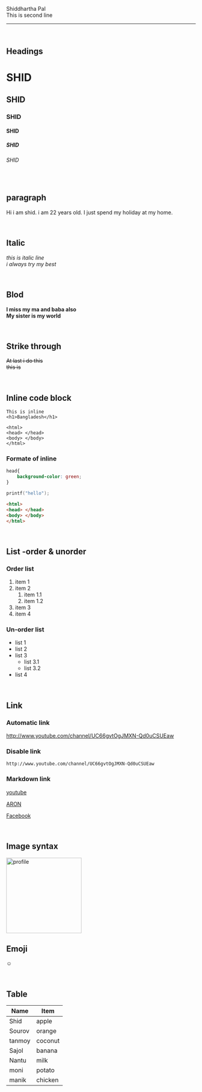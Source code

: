 Shiddhartha Pal  
This is second line
___

 <br/>

## Headings

# SHID
## SHID
### SHID
#### SHID
##### SHID
###### SHID

<br/>

## paragraph
<p> Hi i am shid. i am 22 years old. I just spend my holiday at my home. </p>

<br/>

## Italic
_this is italic line_  
_i always try my best_

<br/>

## Blod
__I miss my ma and baba also__  
__My sister is my world__

<br/>

## Strike through
~~At last i do this~~  
~~this is~~

<br/>

## Inline code block
`This is inline`  
`<h1>Bangladesh</h1>`  
```
<html>
<head> </head>
<body> </body>
</html>
```
### Formate of inline
```css
head{
    background-color: green;
}
```

```c
printf("hello");
```

```html
<html>
<head> </head>
<body> </body>
</html>
```

<br/>

## List -order & unorder

### Order list
1. item 1
1. item 2
   1. item 1.1
   1. item 1.2
2. item 3
1. item 4

### Un-order list
- list 1
- list 2
- list 3
   - list 3.1
   - list 3.2
- list 4

<br/>

## Link
### Automatic link
http://www.youtube.com/channel/UC66gvtOgJMXN-Qd0uCSUEaw

### Disable link
`http://www.youtube.com/channel/UC66gvtOgJMXN-Qd0uCSUEaw`

### Markdown link
[youtube](http://www.youtube.com/channel/UC66gvtOgJMXN-Qd0uCSUEaw)

[ARON][websitelink]

[websitelink]: http://www.youtube.com/channel/UC66gvtOgJMXN-Qd0uCSUEaw

[Facebook][fblink]

[fblink]: https://www.facebook.com/shiddhartha.pal.7

<br/>

## Image syntax
<img src="./Dowloads/File0034.JPG" width="200" height="200" title="profile"/>


<br/>

## Emoji
☺️

<br/>

## Table
|Name | Item|
| ----- | -----|
|Shid| apple|
|Sourov | orange|
|tanmoy | coconut|
|Sajol | banana|
|Nantu | milk |
|moni | potato|
|manik | chicken|